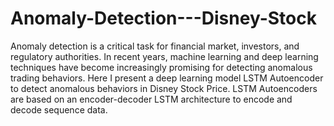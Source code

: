 # Anomaly-Detection---Disney-Stock
Anomaly detection is a critical task for financial market, investors, and regulatory authorities.
In recent years, machine learning and deep learning techniques have become increasingly promising for detecting anomalous trading behaviors. 
Here I present a deep learning model LSTM Autoencoder to detect anomalous behaviors in Disney Stock Price.
LSTM Autoencoders are based on an encoder-decoder LSTM architecture to encode and decode sequence data.
